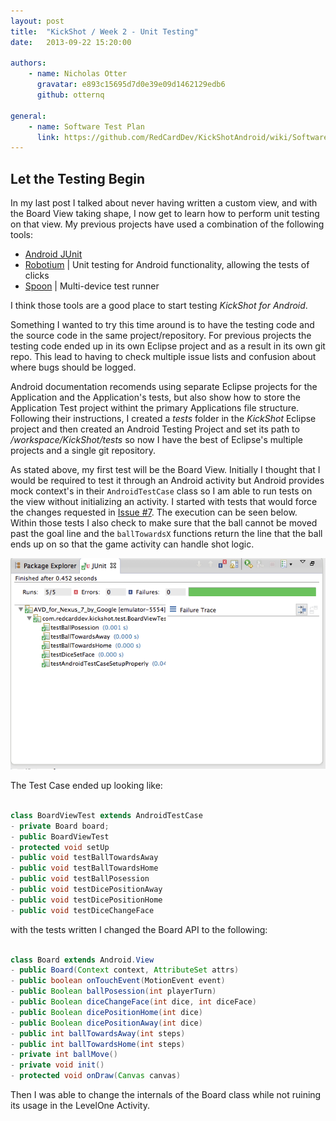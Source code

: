```yaml
---
layout: post
title:  "KickShot / Week 2 - Unit Testing"
date:   2013-09-22 15:20:00

authors:
    - name: Nicholas Otter
      gravatar: e893c15695d7d0e39e09d1462129edb6
      github: otternq

general:
    - name: Software Test Plan
      link: https://github.com/RedCardDev/KickShotAndroid/wiki/Software-Test-Plan
---
```


Let the Testing Begin
----------

In my last post I talked about never having written a custom view, and with the Board View taking shape, I now get to learn how to perform unit testing on that view. My previous projects have used a combination of the following tools:

- [Android JUnit](http://developer.android.com/tools/testing/testing_android.html)
- [Robotium](https://code.google.com/p/robotium/) | Unit testing for Android functionality, allowing the tests of clicks
- [Spoon](http://square.github.io/spoon/) | Multi-device test runner

I think those tools are a good place to start testing _KickShot for Android_.

Something I wanted to try this time around is to have the testing code and the source code in the same project/repository. 
For previous projects the testing code ended up in its own Eclipse project and as a result in its own git repo. 
This lead to having to check multiple issue lists and confusion about where bugs should be logged. 

Android documentation recomends using separate Eclipse projects for the Application 
and the Application's tests, but also show how to store the Application Test project withint the primary
Applications file structure. Following their instructions, I created a _tests_ folder in the _KickShot_ Eclipse project and 
then created an Android Testing Project and set its path to _/workspace/KickShot/tests_ so now I have the 
best of Eclipse's multiple projects and a single git repository.

As stated above, my first test will be the Board View. Initially I thought that I would be required to test it through an Android activity but Android provides mock context's in their `AndroidTestCase` class so I am able to run tests on the view without initializing an activity. I started with tests that would force the changes requested in [Issue #7](https://github.com/RedCardDev/KickShotAndroid/issues/7). The execution can be seen below. Within those tests I also check to make sure that the ball cannot be moved past the goal line and the `ballTowardsX` functions return the line that the ball ends up on so that the game activity can handle shot logic.

![Test Execution][1]

The Test Case ended up looking like:

```java

class BoardViewTest extends AndroidTestCase
- private Board board;
- public BoardViewTest
- protected void setUp
- public void testBallTowardsAway
- public void testBallTowardsHome
- public void testBallPosession
- public void testDicePositionAway
- public void testDicePositionHome
- public void testDiceChangeFace


```

with the tests written I changed the Board API to the following:

```java

class Board extends Android.View
- public Board(Context context, AttributeSet attrs)
- public boolean onTouchEvent(MotionEvent event)
- public Boolean ballPosession(int playerTurn)
- public Boolean diceChangeFace(int dice, int diceFace)
- public Boolean dicePositionHome(int dice)
- public Boolean dicePositionAway(int dice)
- public int ballTowardsAway(int steps)
- public int ballTowardsHome(int steps)
- private int ballMove()
- private void init()
- protected void onDraw(Canvas canvas)


```

Then I was able to change the internals of the Board class while not ruining its usage in the LevelOne Activity.


[1]: /images/screenshots/Screenshot_2013-09-20-ball-tests.png "Ball Tests"

